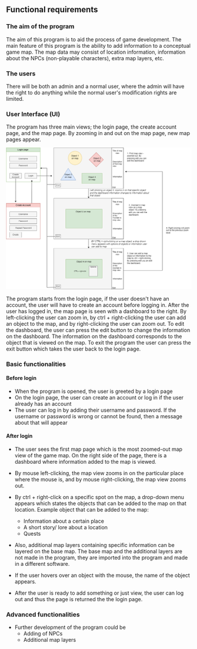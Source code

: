## Functional requirements

### The aim of the program

The aim of this program is to aid the process of game development. The main feature of this program is the ability to add information to a conceptual game map. The map data may consist of location information, information about the NPCs (non-playable characters), extra map layers, etc. 

### The users
There will be both an admin and a normal user, where the admin will have the right to do anything while the normal user's modification rights are limited.

### User Interface (UI)
The program has three main views; the login page, the create account page, and the map page. By zooming in and out on the map page, new map pages appear.

![UI](pictures/ui_sketch_first_draft.png)

The program starts from the login page, if the user doesn't have an account, the user will have to create an account before logging in. After the user has logged in, the map page is seen with a dashboard to the right. By left-clicking the user can zoom in, by ctrl + right-clicking the user can add an object to the map, and by right-clicking the user can zoom out. To edit the dashboard, the user can press the edit button to change the information on the dashboard. The information on the dashboard corresponds to the object that is viewed on the map. To exit the program the user can press the exit button which takes the user back to the login page. 
### Basic functionalities

#### Before login
- When the program is opened, the user is greeted by a login page
- On the login page, the user can create an account or log in if the user already has an account
- The user can log in by adding their username and password. If the username or password is wrong or cannot be found, then a message about that will appear

#### After login
- The user sees the first map page which is the most zoomed-out map view of the game map. On the right side of the page, there is a dashboard where information added to the map is viewed.
- By mouse left-clicking, the map view zooms in on the particular place where the mouse is, and by mouse right-clicking, the map view zooms out.
- By ctrl + right-click on a specific spot on the map, a drop-down menu appears which states the objects that can be added to the map on that location.
Example object that can be added to the map:
  * Information about a certain place
  * A short story/ lore about a location
  * Quests

- Also, additional map layers containing specific information can be layered on the base map. The base map and the additional layers are not made in the program, they are imported into the program and made in a different software.
- If the user hovers over an object with the mouse, the name of the object appears. 
- After the user is ready to add something or just view, the user can log out and thus the page is returned the the login page. 

### Advanced functionalities
- Further development of the program could be
  * Adding of NPCs
  * Additional map layers

